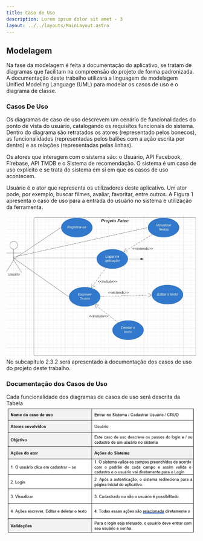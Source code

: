 ```yaml
---
title: Caso de Uso
description: Lorem ipsum dolor sit amet - 3
layout: ../../layouts/MainLayout.astro
---
```


## Modelagem

 Na fase da modelagem é feita a documentação do aplicativo, se tratam de diagramas que facilitam na compreensão do projeto de forma padronizada.  A documentação deste trabalho utilizará a linguagem de modelagem Unified Modeling Language (UML) para modelar os casos de uso e o diagrama de classe. 

### Casos De Uso

Os diagramas de caso de uso descrevem um cenário de funcionalidades do ponto de vista do usuário, catalogando os requisitos funcionais do sistema. Dentro do diagrama são retratados os atores (representado pelos bonecos), as funcionalidades (representadas pelos balões com a ação escrita por dentro) e as relações (representadas pelas linhas).  
 
Os atores que interagem com o sistema são: o Usuário, API Facebook, Firebase, API TMDB e o Sistema de recomendação. O sistema é um caso de uso explícito e se trata do sistema em si em que os casos de uso acontecem. 

Usuário é o ator que representa os utilizadores deste aplicativo. Um ator pode, por exemplo, buscar filmes, avaliar, favoritar, entre outros. 
 A Figura 1 apresenta o caso de uso para a entrada do usuário no sistema e utilização da ferramenta. 

![Caso de uso login](../../../public/diagrama_de_caso_de_uso.jpg)
No subcapítulo 2.3.2 será apresentado à documentação dos casos de uso do projeto deste trabalho. 
 



### Documentação dos Casos de Uso


Cada funcionalidade dos diagramas de casos de uso será descrita da Tabela
![Tabela caso de uso](../../../public/tabela_caso_de_uso.png)
 
